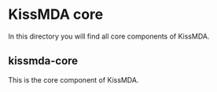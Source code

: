 KissMDA core
============
In this directory you will find all core components of KissMDA. 

kissmda-core
------------
This is the core component of KissMDA. 
